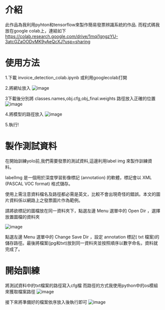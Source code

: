 # 介紹
此作品為我利用pyhton和tensorflow來製作簡易發票辨識系統的作品.
而程式碼我放在google colab上，連結如下
https://colab.research.google.com/drive/1mqi1gngzYU-3atcGZaOODvMK9yAeQcXJ?usp=sharing
# 使用方法
1.下載 invoice_detection_colab.ipynb 或利用googlecolab打開

2.將網址放入
![image](https://user-images.githubusercontent.com/80931202/134767012-5a7c78cd-f429-4209-9375-9687cc338efc.png)

3下載後分別將 classes.names,obj.cfg,obj_final.weights 路徑放入正確的位置
![image](https://user-images.githubusercontent.com/80931202/134766981-b5668e9b-8f8e-488b-bb53-880c2e71b37e.png)

4.將模型的路徑放入
![image](https://user-images.githubusercontent.com/80931202/134767041-7f99ade1-86c3-478f-92dc-773be9717068.png)

5.執行!
# 製作測試資料
在開始訓練yolo前,我們需要發票的測試資料,這邊利用label img 來製作訓練資料。

  labelImg 是一個用於深度學習影像標記 (annotation) 的軟體，標記會以 XML (PASCAL VOC format) 格式儲存。
  
使用上需注意資料檔名及路徑都必需是英文，比較不會出現奇怪的錯誤。本文的圖片資料係以網路上之發票圖片作為範例。

請將欲標記的圖檔放在同一資料夾下，點選左邊 Menu 選單中的 Open Dir ，選擇放置圖檔的資料夾

![image](https://user-images.githubusercontent.com/80931202/134833884-10921e27-19a6-4f1f-b544-cb25a169359c.png)

點選左邊 Menu 選單中的 Change Save Dir ，設定 annotation 標記( txt 檔案)的儲存路徑。最後將檔案(jpg和txt)放到同一資料夾並按照順序以數字命名，資料就完成了。
# 開始訓練
將測試資料中的txt檔案的路徑寫入cfg檔 而路徑的方式我使用python中的os模組來獲取檔案路徑
![image](https://user-images.githubusercontent.com/80931202/168972443-923ac5eb-2979-4047-b49b-5114ecbb5434.png)

接下來將準備好的檔案依序放入後執行即可
![image](https://user-images.githubusercontent.com/80931202/168972975-452786b8-98ed-4475-8bfb-3e08549dee7c.png)


